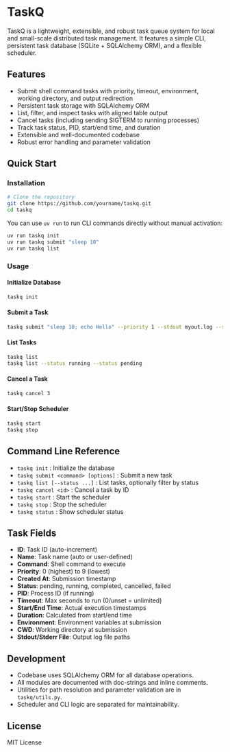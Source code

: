 # TaskQ

TaskQ is a lightweight, extensible, and robust task queue system for local and small-scale distributed task management. It features a simple CLI, persistent task database (SQLite + SQLAlchemy ORM), and a flexible scheduler.

## Features

- Submit shell command tasks with priority, timeout, environment, working directory, and output redirection
- Persistent task storage with SQLAlchemy ORM
- List, filter, and inspect tasks with aligned table output
- Cancel tasks (including sending SIGTERM to running processes)
- Track task status, PID, start/end time, and duration
- Extensible and well-documented codebase
- Robust error handling and parameter validation

## Quick Start

### Installation

```bash
# Clone the repository
git clone https://github.com/yourname/taskq.git
cd taskq
```

You can use `uv run` to run CLI commands directly without manual activation:

```bash
uv run taskq init
uv run taskq submit "sleep 10"
uv run taskq list
```

### Usage

#### Initialize Database

```bash
taskq init
```

#### Submit a Task

```bash
taskq submit "sleep 10; echo Hello" --priority 1 --stdout myout.log --stderr myerr.log --timeout 60
```

#### List Tasks

```bash
taskq list
taskq list --status running --status pending
```

#### Cancel a Task

```bash
taskq cancel 3
```

#### Start/Stop Scheduler

```bash
taskq start
taskq stop
```

## Command Line Reference

- `taskq init` : Initialize the database
- `taskq submit <command> [options]` : Submit a new task
- `taskq list [--status ...]` : List tasks, optionally filter by status
- `taskq cancel <id>` : Cancel a task by ID
- `taskq start` : Start the scheduler
- `taskq stop` : Stop the scheduler
- `taskq status` : Show scheduler status

## Task Fields

- **ID**: Task ID (auto-increment)
- **Name**: Task name (auto or user-defined)
- **Command**: Shell command to execute
- **Priority**: 0 (highest) to 9 (lowest)
- **Created At**: Submission timestamp
- **Status**: pending, running, completed, cancelled, failed
- **PID**: Process ID (if running)
- **Timeout**: Max seconds to run (0/unset = unlimited)
- **Start/End Time**: Actual execution timestamps
- **Duration**: Calculated from start/end time
- **Environment**: Environment variables at submission
- **CWD**: Working directory at submission
- **Stdout/Stderr File**: Output log file paths

## Development

- Codebase uses SQLAlchemy ORM for all database operations.
- All modules are documented with doc-strings and inline comments.
- Utilities for path resolution and parameter validation are in `taskq/utils.py`.
- Scheduler and CLI logic are separated for maintainability.

## License

MIT License
